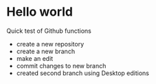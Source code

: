 # Hello world

Quick test of Github functions
- create a new repository
- create a new branch
- make an edit
- commit changes to new branch
- created second branch using Desktop editions
